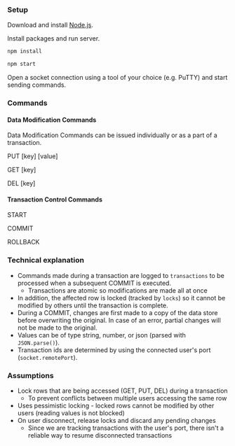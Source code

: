 ### Setup

Download and install [Node.js](https://nodejs.org/en/download).

Install packages and run server.
```bash
npm install

npm start
```

Open a socket connection using a tool of your choice (e.g. PuTTY) and start sending commands.

### Commands

#### Data Modification Commands
Data Modification Commands can be issued individually or as a part of a transaction.

PUT [key] [value]

GET [key]

DEL [key]

#### Transaction Control Commands

START

COMMIT

ROLLBACK

### Technical explanation

- Commands made during a transaction are logged to `transactions` to be processed when a subsequent COMMIT is executed.
  - Transactions are atomic so modifications are made all at once
- In addition, the affected row is locked (tracked by `locks`) so it cannot be modified by others until the transaction is complete.
- During a COMMIT, changes are first made to a copy of the data store before overwriting the original. In case of an error, partial changes will not be made to the original.
- Values can be of type string, number, or json (parsed with `JSON.parse()`).
- Transaction ids are determined by using the connected user's port (`socket.remotePort`).

### Assumptions

- Lock rows that are being accessed (GET, PUT, DEL) during a transaction
  - To prevent conflicts between multiple users accessing the same row
- Uses pessimistic locking - locked rows cannot be modified by other users (reading values is not blocked)
- On user disconnect, release locks and discard any pending changes
  - Since we are tracking transactions with the user's port, there isn't a reliable way to resume disconnected transactions
  
